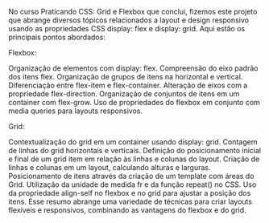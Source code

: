 No curso Praticando CSS: Grid e Flexbox que conclui, fizemos este projeto que abrange diversos tópicos relacionados a layout e design responsivo usando as propriedades CSS display: flex e display: grid. Aqui estão os principais pontos abordados:

Flexbox:

Organização de elementos com display: flex.
Compreensão do eixo padrão dos itens flex.
Organização de grupos de itens na horizontal e vertical.
Diferenciação entre flex-item e flex-container.
Alteração de eixos com a propriedade flex-direction.
Organização de conjuntos de itens em um container com flex-grow.
Uso de propriedades do flexbox em conjunto com media queries para layouts responsivos.

Grid:

Contextualização do grid em um container usando display: grid.
Contagem de linhas do grid horizontais e verticais.
Definição do posicionamento inicial e final de um grid item em relação às linhas e colunas do layout.
Criação de linhas e colunas em um layout, calculando alturas e larguras.
Posicionamento de itens através da criação de um template com áreas do Grid.
Utilização da unidade de medida fr e da função repeat() no CSS.
Uso da propriedade align-self no flexbox e no grid para ajustar a posição dos itens.
Esse resumo abrange uma variedade de técnicas para criar layouts flexíveis e responsivos, combinando as vantagens do flexbox e do grid.





